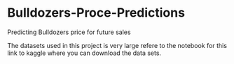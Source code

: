 # Bulldozers-Proce-Predictions
Predicting Bulldozers price for future sales

The datasets used in this project is very large refere to the notebook for this link to kaggle where you can download the data sets.
